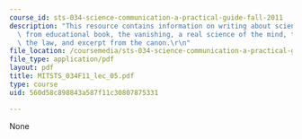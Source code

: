 ```yaml
---
course_id: sts-034-science-communication-a-practical-guide-fall-2011
description: "This resource contains information on writing about science, excerpt\
  \ from educational book, the vanishing, a real science of the mind, this essay breaks\
  \ the law, and excerpt from the canon.\r\n"
file_location: /coursemedia/sts-034-science-communication-a-practical-guide-fall-2011/560d58c898843a587f11c30807875331_MITSTS_034F11_lec_05.pdf
file_type: application/pdf
layout: pdf
title: MITSTS_034F11_lec_05.pdf
type: course
uid: 560d58c898843a587f11c30807875331

---
```

None